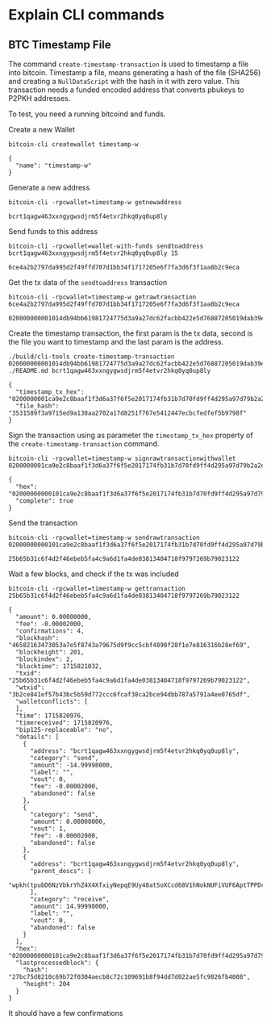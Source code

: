 # Explain CLI commands

## BTC Timestamp File

The command `create-timestamp-transaction` is used to timestamp a file into bitcoin.
Timestamp a file, means generating a hash of the file (SHA256) and creating a
`NullDataScript` with the hash in it with zero value. This transaction needs
a funded encoded address that converts pbukeys to P2PKH addresses.

To test, you need a running bitcoind and funds.

Create a new Wallet

```shell
bitcoin-cli createwallet timestamp-w

{
  "name": "timestamp-w"
}
```

Generate a new address

```shell
bitcoin-cli -rpcwallet=timestamp-w getnewaddress

bcrt1qagw463xxngygwsdjrm5f4etvr2hkq0yq0up8ly
```

Send funds to this address

```shell
bitcoin-cli -rpcwallet=wallet-with-funds sendtoaddress bcrt1qagw463xxngygwsdjrm5f4etvr2hkq0yq0up8ly 15

6ce4a2b2797da995d2f49ffd707d1bb34f1717205e6f7fa3d6f3f1aa8b2c9eca
```

Get the tx data of the `sendtoaddress` transaction

```shell
bitcoin-cli -rpcwallet=timestamp-w getrawtransaction 6ce4a2b2797da995d2f49ffd707d1bb34f1717205e6f7fa3d6f3f1aa8b2c9eca

020000000001014db94bb61981724775d3a9a27dc62facbb422e5d76887205019dab39e031f7400000000000fdffffff02002f685900000000160014ea1d5d44c69a088741b21ee89ae56c1aaf603c80389c9bd000000000160014dd619252c3983779e6938366ece5d4e2015172b3024730440220180472b948c4fc4e2c608462375b41ff545ef2d0fe97d3ae8ac1e6ad25a6de1f0220036e23c181cb4b65264a58524215e97b27501d1039cd3a2f7d009f860aa8ed46012102a932128cbf3ddf90e12a4c94a6acce81ea3d1ea1dc325101f90b013ccecc60fe95000000
```

Create the timestamp transaction, the first param is the tx data,
second is the file you want to timestamp and the last param is the address.

```shell
./build/cli-tools create-timestamp-transaction 020000000001014db94bb61981724775d3a9a27dc62facbb422e5d76887205019dab39e031f7400000000000fdffffff02002f685900000000160014ea1d5d44c69a088741b21ee89ae56c1aaf603c80389c9bd000000000160014dd619252c3983779e6938366ece5d4e2015172b3024730440220180472b948c4fc4e2c608462375b41ff545ef2d0fe97d3ae8ac1e6ad25a6de1f0220036e23c181cb4b65264a58524215e97b27501d1039cd3a2f7d009f860aa8ed46012102a932128cbf3ddf90e12a4c94a6acce81ea3d1ea1dc325101f90b013ccecc60fe95000000 ./README.md bcrt1qagw463xxngygwsdjrm5f4etvr2hkq0yq0up8ly

{
  "timestamp_tx_hex": "0200000001ca9e2c8baaf1f3d6a37f6f5e2017174fb31b7d70fd9ff4d295a97d79b2a2e46c0000000000ffffffff023027685900000000160014ea1d5d44c69a088741b21ee89ae56c1aaf603c800000000000000000226a203531589f3a9715ed9a130aa2702a17d8251f767e5412447ecbcfedfef5b9798f00000000",
  "file_hash": "3531589f3a9715ed9a130aa2702a17d8251f767e5412447ecbcfedfef5b9798f"
}
```

Sign the transaction using as parameter the `timestamp_tx_hex` property of the
`create-timestamp-transaction` command.

```shell
bitcoin-cli -rpcwallet=timestamp-w signrawtransactionwithwallet 0200000001ca9e2c8baaf1f3d6a37f6f5e2017174fb31b7d70fd9ff4d295a97d79b2a2e46c0000000000ffffffff023027685900000000160014ea1d5d44c69a088741b21ee89ae56c1aaf603c800000000000000000226a203531589f3a9715ed9a130aa2702a17d8251f767e5412447ecbcfedfef5b9798f00000000

{
  "hex": "02000000000101ca9e2c8baaf1f3d6a37f6f5e2017174fb31b7d70fd9ff4d295a97d79b2a2e46c0000000000ffffffff023027685900000000160014ea1d5d44c69a088741b21ee89ae56c1aaf603c800000000000000000226a203531589f3a9715ed9a130aa2702a17d8251f767e5412447ecbcfedfef5b9798f0247304402206f272dcc7b94474dd6df3f0d4eafd5e96ef7e568ec391ca9e06b466cdb694677022039546f7fc09a955d2b71ba02b927a839b91865c72d04d811e2a0f2f0838030ef0121029928fe0c0b89122500dee8a6b29cdac54925770f0d484778ff2be878854e1c4a00000000",
  "complete": true
}
```

Send the transaction

```shell
bitcoin-cli -rpcwallet=timestamp-w sendrawtransaction 02000000000101ca9e2c8baaf1f3d6a37f6f5e2017174fb31b7d70fd9ff4d295a97d79b2a2e46c0000000000ffffffff023027685900000000160014ea1d5d44c69a088741b21ee89ae56c1aaf603c800000000000000000226a203531589f3a9715ed9a130aa2702a17d8251f767e5412447ecbcfedfef5b9798f0247304402206f272dcc7b94474dd6df3f0d4eafd5e96ef7e568ec391ca9e06b466cdb694677022039546f7fc09a955d2b71ba02b927a839b91865c72d04d811e2a0f2f0838030ef0121029928fe0c0b89122500dee8a6b29cdac54925770f0d484778ff2be878854e1c4a00000000

25b65b31c6f4d2f46ebeb5fa4c9a6d1fa4de03813404718f9797269b79023122
```

Wait a few blocks, and check if the tx was included

```shell
bitcoin-cli -rpcwallet=timestamp-w gettransaction 25b65b31c6f4d2f46ebeb5fa4c9a6d1fa4de03813404718f9797269b79023122

{
  "amount": 0.00000000,
  "fee": -0.00002000,
  "confirmations": 4,
  "blockhash": "46582163473053a7e5f8743a79675d9f9cc5cbf4890f28f1e7e816316b28ef69",
  "blockheight": 201,
  "blockindex": 2,
  "blocktime": 1715821032,
  "txid": "25b65b31c6f4d2f46ebeb5fa4c9a6d1fa4de03813404718f9797269b79023122",
  "wtxid": "3b2ce841ef57b43bc5b59d772ccc6fcaf38ca2bce94dbb787a5791a4ee0765df",
  "walletconflicts": [
  ],
  "time": 1715820976,
  "timereceived": 1715820976,
  "bip125-replaceable": "no",
  "details": [
    {
      "address": "bcrt1qagw463xxngygwsdjrm5f4etvr2hkq0yq0up8ly",
      "category": "send",
      "amount": -14.99998000,
      "label": "",
      "vout": 0,
      "fee": -0.00002000,
      "abandoned": false
    },
    {
      "category": "send",
      "amount": 0.00000000,
      "vout": 1,
      "fee": -0.00002000,
      "abandoned": false
    },
    {
      "address": "bcrt1qagw463xxngygwsdjrm5f4etvr2hkq0yq0up8ly",
      "parent_descs": [
        "wpkh(tpubD6NzVbkrYhZ4X4XfxiyNepqE9Uy48atSoXCcd68V1hNokNUFiVUF6AptTPPDcU2mnLumM3m5Jq3eLjaoNd2vQdDtNjhGyfU2HJVSBEPYdtD/84h/1h/0h/0/*)#fawa8eh6"
      ],
      "category": "receive",
      "amount": 14.99998000,
      "label": "",
      "vout": 0,
      "abandoned": false
    }
  ],
  "hex": "02000000000101ca9e2c8baaf1f3d6a37f6f5e2017174fb31b7d70fd9ff4d295a97d79b2a2e46c0000000000ffffffff023027685900000000160014ea1d5d44c69a088741b21ee89ae56c1aaf603c800000000000000000226a203531589f3a9715ed9a130aa2702a17d8251f767e5412447ecbcfedfef5b9798f0247304402206f272dcc7b94474dd6df3f0d4eafd5e96ef7e568ec391ca9e06b466cdb694677022039546f7fc09a955d2b71ba02b927a839b91865c72d04d811e2a0f2f0838030ef0121029928fe0c0b89122500dee8a6b29cdac54925770f0d484778ff2be878854e1c4a00000000",
  "lastprocessedblock": {
    "hash": "27bc75d8210c69b72f0304aecb8c72c109691b8f94dd7d022ae5fc9026fb4008",
    "height": 204
  }
}
```

It should have a few confirmations
